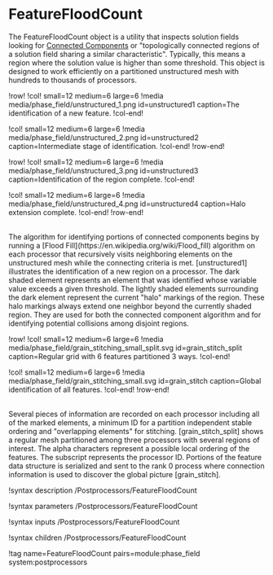 # FeatureFloodCount

The FeatureFloodCount object is a utility that inspects solution fields looking for [Connected Components](https://en.wikipedia.org/wiki/Connected_component_(graph_theory)) or "topologically connected regions of a solution field sharing a similar characteristic". Typically, this means a region where the solution value is higher than some threshold. This object is designed to work efficiently on a partitioned unstructured mesh with hundreds to thousands of processors.

!row!
!col! small=12 medium=6 large=6
!media media/phase_field/unstructured_1.png id=unstructured1 caption=The identification of a new feature.
!col-end!

!col! small=12 medium=6 large=6
!media media/phase_field/unstructured_2.png id=unstructured2 caption=Intermediate stage of identification.
!col-end!
!row-end!

!row!
!col! small=12 medium=6 large=6
!media media/phase_field/unstructured_3.png id=unstructured3 caption=Identification of the region complete.
!col-end!

!col! small=12 medium=6 large=6
!media media/phase_field/unstructured_4.png id=unstructured4 caption=Halo extension complete.
!col-end!
!row-end!


<br/>
The algorithm for identifying portions of connected components begins by running a [Flood Fill](https://en.wikipedia.org/wiki/Flood_fill) algorithm on each processor that recursively visits neighboring elements on the unstructured mesh while the connecting criteria is met. [unstructured1] illustrates the identification of a new region on a processor. The dark shaded element represents an element that was identified whose variable value exceeds a given threshold. The lightly shaded elements surrounding the dark element represent the current "halo" markings of the region. These halo markings always extend one neighbor beyond the currently shaded region. They are used for both the connected component algorithm and for identifying potential collisions among disjoint regions.


!row!
!col! small=12 medium=6 large=6
!media media/phase_field/grain_stitching_small_split.svg id=grain_stitch_split caption=Regular grid with 6 features partitioned 3 ways.
!col-end!

!col! small=12 medium=6 large=6
!media media/phase_field/grain_stitching_small.svg id=grain_stitch caption=Global identification of all features.
!col-end!
!row-end!


<br/>
Several pieces of information are recorded on each processor including all of the marked elements, a minimum ID for a partition independent stable ordering and "overlapping elements" for stitching. [grain_stitch_split] shows a regular mesh partitioned among three processors with several regions of interest. The alpha characters represent a possible local ordering of the features. The subscript represents the processor ID. Portions of the feature data structure is serialized and sent to the rank 0 process where connection information is used to discover the global picture [grain_stitch].


!syntax description /Postprocessors/FeatureFloodCount

!syntax parameters /Postprocessors/FeatureFloodCount

!syntax inputs /Postprocessors/FeatureFloodCount

!syntax children /Postprocessors/FeatureFloodCount

!tag name=FeatureFloodCount pairs=module:phase_field system:postprocessors
